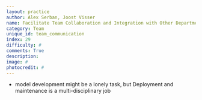 ```yaml
---
layout: practice
author: Alex Serban, Joost Visser
name: Facilitate Team Collaboration and Integration with Other Departments
category: Team
unique_id: team_communication
index: 29
difficulty: #
comments: True
description:
image: #
photocredit: #
---
```



- model development might be a lonely task, but Deployment and maintenance is a multi-disciplinary job